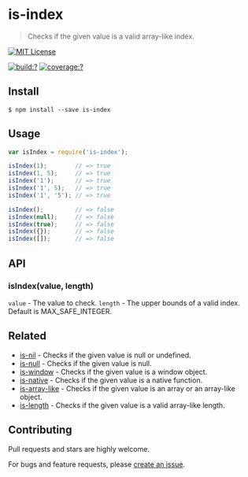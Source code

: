 # is-index

> Checks if the given value is a valid array-like index.

[![MIT License](https://img.shields.io/badge/license-MIT_License-green.svg?style=flat-square)](https://github.com/bubkoo/is-index/blob/master/LICENSE)

[![build:?](https://img.shields.io/travis/bubkoo/is-index/master.svg?style=flat-square)](https://travis-ci.org/bubkoo/is-index)
[![coverage:?](https://img.shields.io/coveralls/bubkoo/is-index/master.svg?style=flat-square)](https://coveralls.io/github/bubkoo/is-index)


## Install

```
$ npm install --save is-index 
```


## Usage

```js
var isIndex = require('is-index');

isIndex(1);        // => true
isIndex(1, 5);     // => true
isIndex('1');      // => true
isIndex('1', 5);   // => true
isIndex('1', '5'); // => true

isIndex();         // => false
isIndex(null);     // => false
isIndex(true);     // => false
isIndex({});       // => false
isIndex([]);       // => false
```

## API

### isIndex(value, length)

`value` - The value to check.
`length` - The upper bounds of a valid index. Default is MAX_SAFE_INTEGER.

## Related

- [is-nil](https://github.com/bubkoo/is-nil) - Checks if the given value is null or undefined.
- [is-null](https://github.com/bubkoo/is-null) - Checks if the given value is null.
- [is-window](https://github.com/bubkoo/is-window) - Checks if the given value is a window object.
- [is-native](https://github.com/bubkoo/is-native) - Checks if the given value is a native function.
- [is-array-like](https://github.com/bubkoo/is-array-like) - Checks if the given value is an array or an array-like object.
- [is-length](https://github.com/bubkoo/is-length) - Checks if the given value is a valid array-like length.

## Contributing

Pull requests and stars are highly welcome.

For bugs and feature requests, please [create an issue](https://github.com/bubkoo/is-index/issues/new).
